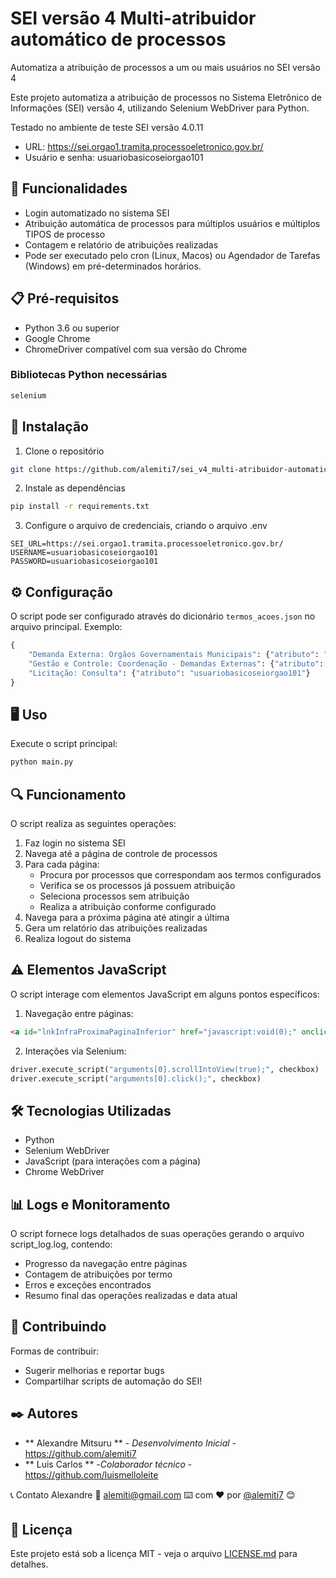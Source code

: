 # SEI versão 4 Multi-atribuidor automático de processos
Automatiza a atribuição de processos a um ou mais usuários no SEI versão 4

Este projeto automatiza a atribuição de processos no Sistema Eletrônico de Informações (SEI) versão 4, utilizando Selenium WebDriver para Python.

Testado no ambiente de teste SEI versão 4.0.11 
* URL: https://sei.orgao1.tramita.processoeletronico.gov.br/
* Usuário e senha: usuariobasicoseiorgao101

## 🚀 Funcionalidades

- Login automatizado no sistema SEI
- Atribuição automática de processos para múltiplos usuários e múltiplos TIPOS de processo
- Contagem e relatório de atribuições realizadas
- Pode ser executado pelo cron (Linux, Macos) ou Agendador de Tarefas (Windows) em pré-determinados horários.

## 📋 Pré-requisitos

- Python 3.6 ou superior
- Google Chrome
- ChromeDriver compatível com sua versão do Chrome

### Bibliotecas Python necessárias
```bash
selenium
```

## 🔧 Instalação

1. Clone o repositório
```bash
git clone https://github.com/alemiti7/sei_v4_multi-atribuidor-automatico.git
```

2. Instale as dependências
```bash
pip install -r requirements.txt
```

3. Configure o arquivo de credenciais, criando o arquivo .env

```
SEI_URL=https://sei.orgao1.tramita.processoeletronico.gov.br/
USERNAME=usuariobasicoseiorgao101
PASSWORD=usuariobasicoseiorgao101
```

## ⚙️ Configuração

O script pode ser configurado através do dicionário `termos_acoes.json` no arquivo principal. Exemplo:

```python
{
    "Demanda Externa: Orgãos Governamentais Municipais": {"atributo": "usuariobasicoseiorgao101"},
    "Gestão e Controle: Coordenação - Demandas Externas": {"atributo": "usuariobasicoseiorgao101"},
    "Licitação: Consulta": {"atributo": "usuariobasicoseiorgao101"}
}
```

## 🖥️ Uso

Execute o script principal:
```bash
python main.py
```

## 🔍 Funcionamento

O script realiza as seguintes operações:

1. Faz login no sistema SEI
2. Navega até a página de controle de processos
3. Para cada página:
   - Procura por processos que correspondam aos termos configurados
   - Verifica se os processos já possuem atribuição
   - Seleciona processos sem atribuição
   - Realiza a atribuição conforme configurado
4. Navega para a próxima página até atingir a última
5. Gera um relatório das atribuições realizadas
6. Realiza logout do sistema

## ⚠️ Elementos JavaScript

O script interage com elementos JavaScript em alguns pontos específicos:

1. Navegação entre páginas:
```html
<a id="lnkInfraProximaPaginaInferior" href="javascript:void(0);" onclick="infraAcaoPaginar('+',0,'Infra', null);">
```

2. Interações via Selenium:
```python
driver.execute_script("arguments[0].scrollIntoView(true);", checkbox)
driver.execute_script("arguments[0].click();", checkbox)
```

## 🛠️ Tecnologias Utilizadas

- Python
- Selenium WebDriver
- JavaScript (para interações com a página)
- Chrome WebDriver

## 📊 Logs e Monitoramento

O script fornece logs detalhados de suas operações gerando o arquivo script_log.log, contendo:
- Progresso da navegação entre páginas
- Contagem de atribuições por termo
- Erros e exceções encontrados
- Resumo final das operações realizadas e data atual

## 🤝 Contribuindo

Formas de contribuir:
- Sugerir melhorias e reportar bugs
- Compartilhar scripts de automação do SEI!

## ✒️ Autores

* ** Alexandre Mitsuru ** - *Desenvolvimento Inicial* - https://github.com/alemiti7
* ** Luis Carlos ** -*Colaborador técnico* - https://github.com/luismelloleite

📞 Contato
Alexandre
📧 alemiti@gmail.com
⌨️ com ❤️ por [@alemiti7]([https://github.com/alemiti7]) 😊

## 📄 Licença

Este projeto está sob a licença MIT - veja o arquivo [LICENSE.md](LICENSE.md) para detalhes.
